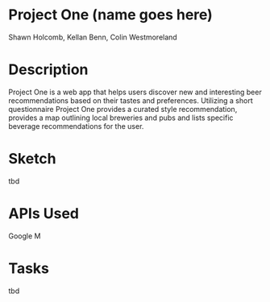 # Project One (name goes here)
Shawn Holcomb, Kellan Benn, Colin Westmoreland

# Description
Project One is a web app that helps users discover new and interesting beer recommendations based on their tastes and preferences.  Utilizing a short questionnaire Project One provides a curated style recommendation, provides a map outlining local breweries and pubs and lists specific beverage recommendations for the user. 

# Sketch
tbd

# APIs Used
Google M

# Tasks
tbd
